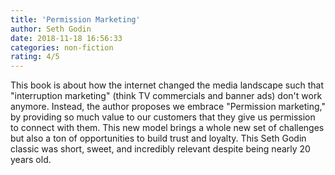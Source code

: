 ```yaml
---
title: 'Permission Marketing'
author: Seth Godin
date: 2018-11-18 16:56:33
categories: non-fiction
rating: 4/5
---
```


This book is about how the internet changed the media landscape such that "interruption marketing" (think TV commercials and banner ads) don't work anymore. Instead, the author proposes we embrace "Permission marketing," by providing so much value to our customers that they give us permission to connect with them. This new model brings a whole new set of challenges but also a ton of opportunities to build trust and loyalty. This Seth Godin classic was short, sweet, and incredibly relevant despite being nearly 20 years old.
